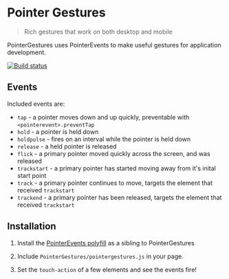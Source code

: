 # Pointer Gestures
> Rich gestures that work on both desktop and mobile

PointerGestures uses PointerEvents to make useful gestures for application
development.

[![Build status](http://www.polymer-project.org/build/PointerGestures/status.png "Build status")](http://build.chromium.org/p/client.polymer/waterfall)

## Events

Included events are:
- `tap` - a pointer moves down and up quickly, preventable with
  `<pointerevent>.preventTap`
- `hold` - a pointer is held down
- `holdpulse` - fires on an interval while the pointer is held down
- `release` - a held pointer is released
- `flick` - a primary pointer moved quickly across the screen, and was released
- `trackstart` - a primary pointer has started moving away from it's inital
  start point
- `track` - a primary pointer continues to move, targets the element that
  received `trackstart`
- `trackend` - a primary pointer has been released, targets the element that
  received `trackstart`

## Installation

1. Install the [PointerEvents polyfill](http://github.com/Polymer/PointerEvents) as a sibling to PointerGestures

2. Include `PointerGestures/pointergestures.js` in your page.

3. Set the `touch-action` of a few elements and see the events fire!
